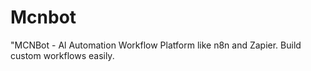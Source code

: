 # Mcnbot
"MCNBot - Al Automation Workflow Platform like n8n and Zapier. Build custom workflows easily.
